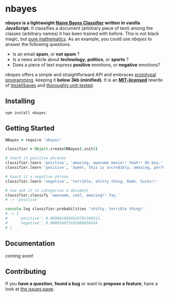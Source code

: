 # nbayes

***nbayes* is a lightweight [Naive Bayes Classifier](https://www.youtube.com/watch?v=DdYSMwEWbd4) written in vanilla JavaScript.** It classifies a document (arbitrary piece of text) among the classes (arbitrary names) it has been trained with before. This is not black magic, but [pure mathematics](https://www.youtube.com/watch?v=DdYSMwEWbd4). As an example, you could use *nbayes* to answer the following questions.

- Is an email **spam**, or **not spam** ?
- Is a news article about **technology**, **politics**, or **sports** ?
- Does a piece of text express **positive** emotions, or **negative** emotions?

*nbayes* offers a simple and straightforward API and embraces [prototypal programming](http://davidwalsh.name/javascript-objects-deconstruction#simpler-object-object), keeping it **below 3kb (minified)**. It is an **[MIT-licensed](LICENSE)** rewrite of [ttezel/bayes](https://github.com/ttezel/bayes) and [thoroughly unit-tested](test/).


## Installing

```
npm install nbayes
```


## Getting Started

```coffeescript
NBayes = require 'nbayes'

classifier = Object.create(NBayes).init()

# teach it positive phrases
classifier.learn 'positive', 'amazing, awesome movie!! Yeah!! Oh boy.'
classifier.learn 'positive', 'Sweet, this is incredibly, amazing, perfect, great!!'

# teach it a negative phrase
classifier.learn 'negative', 'terrible, shitty thing. Damn. Sucks!!'

# now ask it to categorize a document
classifier.classify 'awesome, cool, amazing!! Yay.'
# -> 'positive'

console.log classifier.probabilities 'shitty, terrible thing!'
# -> {
#     'positive': 0.0000016864529762100512,
#     'negative': 0.000016075102880658434
# }
```


## Documentation

coming soon!



## Contributing

If you **have a question**, **found a bug** or want to **propose a feature**, have a look at [the issues page](https://github.com/derhuerst/nbayes/issues).
